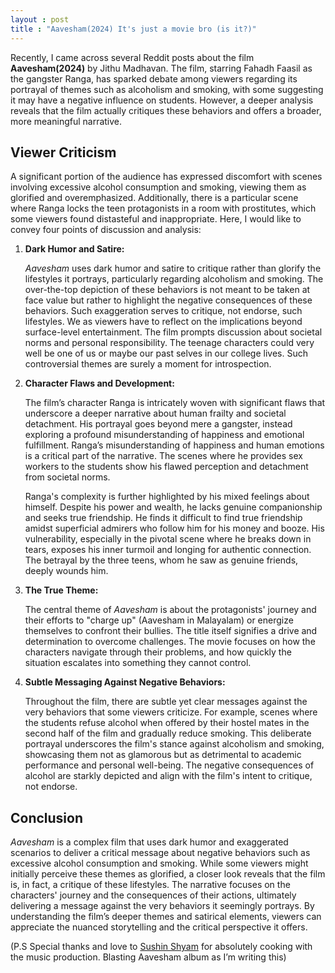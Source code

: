 ```yaml
---
layout : post
title : "Aavesham(2024) It's just a movie bro (is it?)" 
---
```




Recently, I came across several Reddit posts about the film **Aavesham(2024)** by Jithu Madhavan. The film, starring Fahadh Faasil as the gangster Ranga, has sparked debate among viewers regarding its portrayal of themes such as alcoholism and smoking, with some suggesting it may have a negative influence on students. However, a deeper analysis reveals that the film actually critiques these behaviors and offers a broader, more meaningful narrative.

## Viewer Criticism


A significant portion of the audience has expressed discomfort with scenes involving excessive alcohol consumption and smoking, viewing them as glorified and overemphasized. Additionally, there is a particular scene where Ranga locks the teen protagonists in a room with prostitutes, which some viewers found distasteful and inappropriate. Here, I would like to convey four points of discussion and analysis:


1. **Dark Humor and Satire:**

   *Aavesham* uses dark humor and satire to critique rather than glorify the lifestyles it portrays, particularly regarding alcoholism and smoking. The over-the-top depiction of these behaviors is not meant to be taken at face value but rather to highlight the negative consequences of these behaviors. Such exaggeration serves to critique, not endorse, such lifestyles. We as viewers have to reflect on the implications beyond surface-level entertainment. The film prompts discussion about societal norms and personal responsibility. The teenage characters could very well be one of us or maybe our past selves in our college lives. Such controversial themes are surely a moment for introspection.

2. **Character Flaws and Development:**

   The film’s character Ranga is intricately woven with significant flaws that underscore a deeper narrative about human frailty and societal detachment. His portrayal goes beyond mere a gangster, instead exploring a profound misunderstanding of happiness and emotional fulfillment. Ranga’s misunderstanding of happiness and human emotions is a critical part of the narrative. The scenes where he provides sex workers to the students show his flawed perception and detachment from societal norms.

   Ranga's complexity is further highlighted by his mixed feelings about himself. Despite his power and wealth, he lacks genuine companionship and seeks true friendship. He finds it difficult to find true friendship amidst superficial admirers who follow him for his money and booze. His vulnerability, especially in the pivotal scene where he breaks down in tears, exposes his inner turmoil and longing for authentic connection. The betrayal by the three teens, whom he saw as genuine friends, deeply wounds him.

3. **The True Theme:**

   The central theme of *Aavesham* is about the protagonists' journey and their efforts to "charge up" (Aavesham in Malayalam) or energize themselves to confront their bullies. The title itself signifies a drive and determination to overcome challenges. The movie focuses on how the characters navigate through their problems, and how quickly the situation escalates into something they cannot control.

4. **Subtle Messaging Against Negative Behaviors:**

   Throughout the film, there are subtle yet clear messages against the very behaviors that some viewers criticize. For example, scenes where the students refuse alcohol when offered by their hostel mates in the second half of the film and gradually reduce smoking. This deliberate portrayal underscores the film's stance against alcoholism and smoking, showcasing them not as glamorous but as detrimental to academic performance and personal well-being. The negative consequences of alcohol are starkly depicted and align with the film's intent to critique, not endorse.

## Conclusion

*Aavesham* is a complex film that uses dark humor and exaggerated scenarios to deliver a critical message about negative behaviors such as excessive alcohol consumption and smoking. While some viewers might initially perceive these themes as glorified, a closer look reveals that the film is, in fact, a critique of these lifestyles. The narrative focuses on the characters' journey and the consequences of their actions, ultimately delivering a message against the very behaviors it seemingly portrays. By understanding the film’s deeper themes and satirical elements, viewers can appreciate the nuanced storytelling and the critical perspective it offers.


(P.S Special thanks and love to [Sushin Shyam](https://www.instagram.com/sushintdt/?hl=en) for absolutely cooking with the music production. Blasting Aavesham album as I’m writing this)
